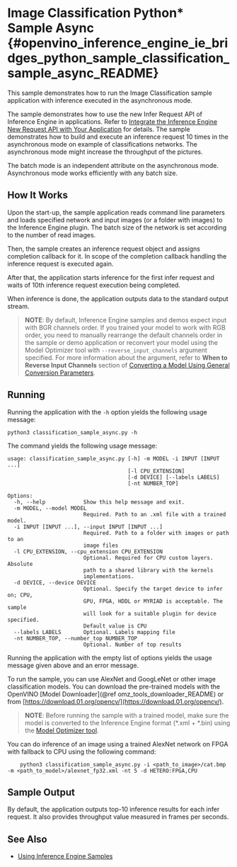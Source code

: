 # Image Classification Python* Sample Async {#openvino_inference_engine_ie_bridges_python_sample_classification_sample_async_README}

This sample demonstrates how to run the Image Classification sample application with inference executed in the asynchronous mode.

The sample demonstrates how to use the new Infer Request API of Inference Engine in applications.
Refer to [Integrate the Inference Engine New Request API with Your Application](../../../../../docs/IE_DG/Integrate_with_customer_application_new_API.md) for details.
The sample demonstrates how to build and execute an inference request 10 times in the asynchronous mode on example of classifications networks.
The asynchronous mode might increase the throughput of the pictures.

The batch mode is an independent attribute on the asynchronous mode. Asynchronous mode works efficiently with any batch size.

## How It Works

Upon the start-up, the sample application reads command line parameters and loads specified network and input images (or a
folder with images) to the Inference Engine plugin. The batch size of the network is set according to the number of read images.

Then, the sample creates an inference request object and assigns completion callback for it. In scope of the completion callback
handling the inference request is executed again.

After that, the application starts inference for the first infer request and waits of 10th inference request execution being completed.

When inference is done, the application outputs data to the standard output stream.

> **NOTE**: By default, Inference Engine samples and demos expect input with BGR channels order. If you trained your model to work with RGB order, you need to manually rearrange the default channels order in the sample or demo application or reconvert your model using the Model Optimizer tool with `--reverse_input_channels` argument specified. For more information about the argument, refer to **When to Reverse Input Channels** section of [Converting a Model Using General Conversion Parameters](../../../../../docs/MO_DG/prepare_model/convert_model/Converting_Model_General.md).

## Running

Running the application with the <code>-h</code> option yields the following usage message:
```
python3 classification_sample_async.py -h
```
The command yields the following usage message:
```
usage: classification_sample_async.py [-h] -m MODEL -i INPUT [INPUT ...]
                                      [-l CPU_EXTENSION]
                                      [-d DEVICE] [--labels LABELS]
                                      [-nt NUMBER_TOP]

Options:
  -h, --help            Show this help message and exit.
  -m MODEL, --model MODEL
                        Required. Path to an .xml file with a trained model.
  -i INPUT [INPUT ...], --input INPUT [INPUT ...]
                        Required. Path to a folder with images or path to an
                        image files
  -l CPU_EXTENSION, --cpu_extension CPU_EXTENSION
                        Optional. Required for CPU custom layers. Absolute
                        path to a shared library with the kernels
                        implementations.
  -d DEVICE, --device DEVICE
                        Optional. Specify the target device to infer on; CPU,
                        GPU, FPGA, HDDL or MYRIAD is acceptable. The sample
                        will look for a suitable plugin for device specified.
                        Default value is CPU
  --labels LABELS       Optional. Labels mapping file
  -nt NUMBER_TOP, --number_top NUMBER_TOP
                        Optional. Number of top results
```

Running the application with the empty list of options yields the usage message given above and an error message.

To run the sample, you can use AlexNet and GoogLeNet or other image classification models. You can download the pre-trained models with the OpenVINO [Model Downloader](@ref omz_tools_downloader_README) or from [https://download.01.org/opencv/](https://download.01.org/opencv/).

> **NOTE**: Before running the sample with a trained model, make sure the model is converted to the Inference Engine format (\*.xml + \*.bin) using the [Model Optimizer tool](../../../../../docs/MO_DG/Deep_Learning_Model_Optimizer_DevGuide.md).


You can do inference of an image using a trained AlexNet network on FPGA with fallback to CPU using the following command:
```
    python3 classification_sample_async.py -i <path_to_image>/cat.bmp -m <path_to_model>/alexnet_fp32.xml -nt 5 -d HETERO:FPGA,CPU
```

## Sample Output

By default, the application outputs top-10 inference results for each infer request.
It also provides throughput value measured in frames per seconds.

## See Also
* [Using Inference Engine Samples](../../../../../docs/IE_DG/Samples_Overview.md)
